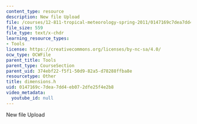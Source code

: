 ```yaml
---
content_type: resource
description: New file Upload
file: /courses/12-811-tropical-meteorology-spring-2011/0147169c7dea7dd4eb072dfe25f4e2b8_dimensions.h
file_size: 559
file_type: text/x-chdr
learning_resource_types:
- Tools
license: https://creativecommons.org/licenses/by-nc-sa/4.0/
ocw_type: OCWFile
parent_title: Tools
parent_type: CourseSection
parent_uid: 374ebf22-f5f1-50d9-82a5-d78288ffba8e
resourcetype: Other
title: dimensions.h
uid: 0147169c-7dea-7dd4-eb07-2dfe25f4e2b8
video_metadata:
  youtube_id: null
---
```

New file Upload